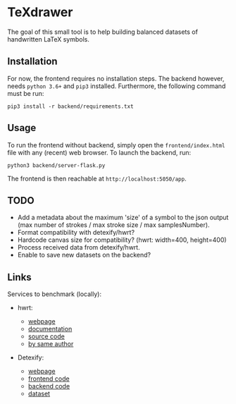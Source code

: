 # TeXdrawer

The goal of this small tool is to help building balanced datasets of handwritten LaTeX symbols.


## Installation

For now, the frontend requires no installation steps. The backend however, needs ``` python 3.6+ ``` and ``` pip3 ``` installed. Furthermore, the following command must be run:

```
pip3 install -r backend/requirements.txt
```


## Usage

To run the frontend without backend, simply open the ``` frontend/index.html ``` file with any (recent) web browser. To launch the backend, run:

```
python3 backend/server-flask.py
```

The frontend is then reachable at ``` http://localhost:5050/app ```.


## TODO

- Add a metadata about the maximum 'size' of a symbol to the json output (max number of strokes / max stroke size / max samplesNumber).
- Format compatibility with detexify/hwrt?
- Hardcode canvas size for compatibility? (hwrt: width=400, height=400)
- Process received data from detexify/hwrt.
- Enable to save new datasets on the backend?


## Links

Services to benchmark (locally):

- hwrt:
  - [webpage](http://write-math.com/)
  - [documentation](https://pythonhosted.org/hwrt)
  - [source code](https://github.com/MartinThoma/hwrt)
  - [by same author](https://github.com/MartinThoma/write-math)

- Detexify:
  - [webpage](http://detexify.kirelabs.org/classify.html)
  - [frontend code](https://github.com/kirel/detexify)
  - [backend code](https://github.com/kirel/detexify-hs-backend)
  - [dataset](https://github.com/kirel/detexify-data)
